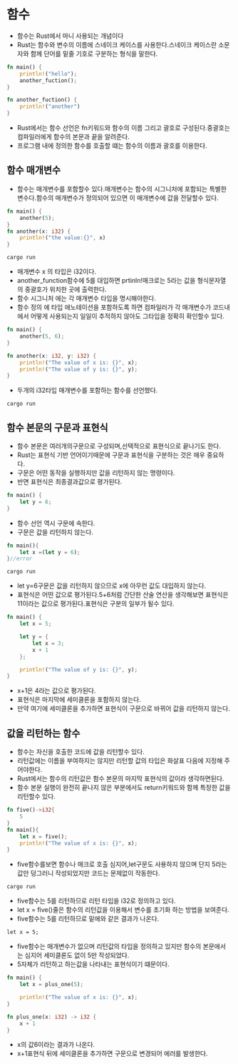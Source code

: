 # 함수

- 함수는 Rust에서 마니 사용되는 개념이다
- Rust는 함수와 변수의 이름에 스네이크 케이스를 사용한다.스네이크 케이스란 소문자와 함께 단어를 밑줄 기호로 구분하는 형식을 말한다.

```rs
fn main() {
    println!("hello");
    another_fuction();
}

fn another_fuction() {
    println!("another")
}

```

- Rust에서는 함수 선언은 fn키워드와 함수의 이름 그리고 괄호로 구성된다.중괄호는 컴파일러에게 함수의 본문과 끝을 알려준다.
- 프로그램 내에 정의한 함수를 호출할 떄는 함수의 이름과 괄호를 이용한다.

## 함수 매개변수

- 함수는 매개변수를 포함할수 있다.매개변수는 함수의 시그니처에 포함되는 특별한 변수다.함수의 매개변수가 정의되어 있으면 이 매개변수에 값을 전달할수 있다.

```rs
fn main() {
    another(5);
}
fn another(x: i32) {
    println!("the value:{}", x)
}
```

```
cargo run

```

- 매개변수 x 의 타입은 i32이다.
- another_function함수에 5를 대입하면 prtinln!매크로는 5라는 값을 형식문자열의 중괄호가 위치한 곳에 출력한다.
- 함수 시그니처 에는 각 매개변수 타입을 명시해야한다.
- 함수 정의 에 타입 애노테이션을 포함하도록 하면 컴파일러가 각 매개변수가 코드내에서 어떻게 사용되는지 일일이 추적하지 않아도 그타입을 정확히 확인할수 있다.

```rs
fn main() {
    another(5, 6);
}

fn another(x: i32, y: i32) {
    println!("The value of x is: {}", x);
    println!("The value of y is: {}", y);
}

```

- 두개의 i32타입 매개변수를 포함하는 함수를 선언했다.

```
cargo run
```

## 함수 본문의 구문과 표현식

- 함수 본문은 여러개의구문으로 구성되며,선택적으로 표현식으로 끝나기도 한다.
- Rust는 표현식 기반 언어이기때문에 구문과 표현식을 구분하는 것은 매우 중요하다.
- 구문은 어떤 동작을 실행하지만 값을 리턴하지 않는 명령이다.
- 반면 표현식은 최종결과값으로 평가된다.

```rs
fn main() {
    let y = 6;
}
```

- 함수 선언 역시 구문에 속한다.
- 구문은 값을 리턴하지 않는다.

```rs
fn main(){
    let x =(let y = 6);
}//error
```

```
cargo run

```

- let y=6구문은 값을 리턴하지 않으므로 x에 아무런 값도 대입하지 않는다.
- 표현식은 어떤 값으로 평가된다.5+6처럼 간단한 산술 연산을 생각해보면 표현식은 11이라는 값으로 평가된다.표현식은 구분의 일부가 될수 있다.

```rs
fn main() {
    let x = 5;

    let y = {
        let x = 3;
        x + 1
    };

    println!("The value of y is: {}", y);
}
```

- x+1은 4라는 값으로 평가된다.
- 표현식은 마지막에 세미클론을 포함하지 않는다.
- 만약 여기에 세미클론을 추가하면 표현식이 구문으로 바뀌어 값을 리턴하지 않는다.

## 값을 리턴하는 함수

- 함수는 자신을 호출한 코드에 값을 리턴할수 있다.
- 리턴값에는 이름을 부여하지는 않지만 리턴할 값의 타입은 화살표 다음에 지정해 주어야한다.
- Rust에서는 함수의 리턴값은 함수 본문의 마지막 표현식의 값이라 생각하면된다.
- 함수 본문 실행이 완전히 끝나지 않은 부분에서도 return키워드와 함께 특정한 값을 리턴할수 있다.

```rs
fn five()->i32{
    5
}
fn main(){
    let x = five();
    println!("The value of x is: {}", x);
}
```

- five함수를보면 함수나 매크로 호출 심지어,let구문도 사용하지 않으며 단지 5라는 값만 덩그러니 작성되었지만 코드는 문제없이 작동한다.

```
cargo run
```

- five함수는 5를 리턴하므로 리턴 타입을 i32로 정의하고 있다.
- let x = five()줄은 함수의 리턴값을 이용해서 변수를 초기화 하는 방법을 보여준다.
- five함수는 5를 리턴하므로 밑에와 같은 결과가 나온다.

```
let x = 5;
```

- five함수는 매개변수가 없으며 리턴값의 타입을 정의하고 있지만 함수의 본문에서 는 심지어 세미클론도 없이 5만 작성되었다.
- 5자체가 리턴하고 하는값을 나타내는 표현식이기 떄문이다.

```rs
fn main() {
    let x = plus_one(5);

    println!("The value of x is: {}", x);
}

fn plus_one(x: i32) -> i32 {
    x + 1
}
```

- x의 값6이라는 결과가 나온다.
- x+1표현식 뒤에 세미클론을 추가하면 구문으로 변경되어 에러를 발생한다.
